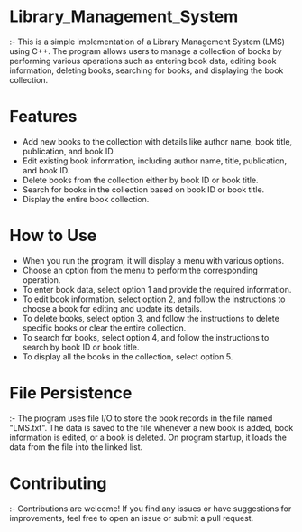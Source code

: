 # Library_Management_System
:- This is a simple implementation of a Library Management System (LMS) using C++. The program allows users to manage a collection of books by performing various operations such as entering book data, editing book information, deleting books, searching for books, and displaying the book collection.

# Features
* Add new books to the collection with details like author name, book title, publication, and book ID.
* Edit existing book information, including author name, title, publication, and book ID.
* Delete books from the collection either by book ID or book title.
* Search for books in the collection based on book ID or book title.
* Display the entire book collection.

# How to Use
* When you run the program, it will display a menu with various options.
* Choose an option from the menu to perform the corresponding operation.
* To enter book data, select option 1 and provide the required information.
* To edit book information, select option 2, and follow the instructions to choose a book for editing and update its details.
* To delete books, select option 3, and follow the instructions to delete specific books or clear the entire collection.
* To search for books, select option 4, and follow the instructions to search by book ID or book title.
* To display all the books in the collection, select option 5.

# File Persistence
:- The program uses file I/O to store the book records in the file named "LMS.txt". The data is saved to the file whenever a new book is added, book information is edited, or a book is deleted. On program startup, it loads the data from the file into the linked list.

# Contributing
:- Contributions are welcome! If you find any issues or have suggestions for improvements, feel free to open an issue or submit a pull request.

